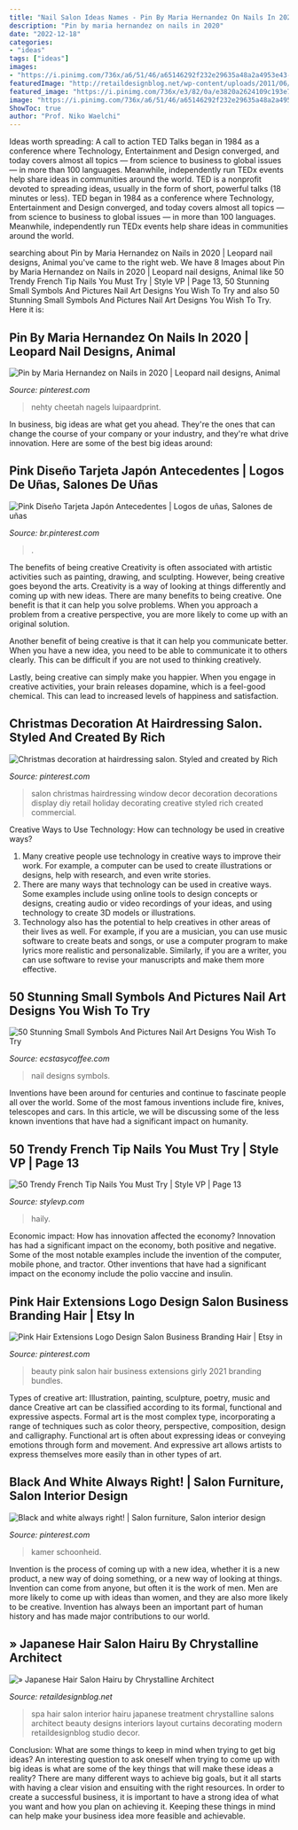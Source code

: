 ```yaml
---
title: "Nail Salon Ideas Names - Pin By Maria Hernandez On Nails In 2020"
description: "Pin by maria hernandez on nails in 2020"
date: "2022-12-18"
categories:
- "ideas"
tags: ["ideas"]
images:
- "https://i.pinimg.com/736x/a6/51/46/a65146292f232e29635a48a2a4953e43--window-decorating-salon-design.jpg"
featuredImage: "http://retaildesignblog.net/wp-content/uploads/2011/06/Hairu-Hair-Treatment-by-Chrystalline-Architect-07.jpg"
featured_image: "https://i.pinimg.com/736x/e3/82/0a/e3820a2624109c193e76dc6b6cc44767.jpg"
image: "https://i.pinimg.com/736x/a6/51/46/a65146292f232e29635a48a2a4953e43--window-decorating-salon-design.jpg"
ShowToc: true
author: "Prof. Niko Waelchi"
---
```



Ideas worth spreading: A call to action
TED Talks began in 1984 as a conference where Technology, Entertainment and Design converged, and today covers almost all topics — from science to business to global issues — in more than 100 languages. Meanwhile, independently run TEDx events help share ideas in communities around the world.
TED is a nonprofit devoted to spreading ideas, usually in the form of short, powerful talks (18 minutes or less). TED began in 1984 as a conference where Technology, Entertainment and Design converged, and today covers almost all topics — from science to business to global issues — in more than 100 languages. Meanwhile, independently run TEDx events help share ideas in communities around the world.

	

		
searching about Pin by Maria Hernandez on Nails in 2020 | Leopard nail designs, Animal you've came to the right web. We have 8 Images about Pin by Maria Hernandez on Nails in 2020 | Leopard nail designs, Animal like 50 Trendy French Tip Nails You Must Try | Style VP | Page 13, 50 Stunning Small Symbols And Pictures Nail Art Designs You Wish To Try and also 50 Stunning Small Symbols And Pictures Nail Art Designs You Wish To Try. Here it is:
		
    
## Pin By Maria Hernandez On Nails In 2020 | Leopard Nail Designs, Animal

<img loading=lazy src="https://i.pinimg.com/736x/e6/5f/d7/e65fd752a46efb0e9c0877156881f1fc.jpg" onerror="this.onerror=null;this.src='https://tse2.mm.bing.net/th?id=OIP.dboBl2V_pdKVWTzS2HP2xQHaHh&amp;pid=15.1';" alt="Pin by Maria Hernandez on Nails in 2020 | Leopard nail designs, Animal">

_Source: pinterest.com_

>nehty cheetah nagels luipaardprint. 

	

In business, big ideas are what get you ahead. They're the ones that can change the course of your company or your industry, and they're what drive innovation. Here are some of the best big ideas around:

    
## Pink Diseño Tarjeta Japón Antecedentes | Logos De Uñas, Salones De Uñas

<img loading=lazy src="https://i.pinimg.com/736x/e3/82/0a/e3820a2624109c193e76dc6b6cc44767.jpg" onerror="this.onerror=null;this.src='https://tse4.mm.bing.net/th?id=OIP.0sbfFviKBMIXvO9JQWQmDQHaLH&amp;pid=15.1';" alt="Pink Diseño Tarjeta Japón Antecedentes | Logos de uñas, Salones de uñas">

_Source: br.pinterest.com_

>. 

	

The benefits of being creative
Creativity is often associated with artistic activities such as painting, drawing, and sculpting. However, being creative goes beyond the arts. Creativity is a way of looking at things differently and coming up with new ideas.
There are many benefits to being creative. One benefit is that it can help you solve problems. When you approach a problem from a creative perspective, you are more likely to come up with an original solution.

Another benefit of being creative is that it can help you communicate better. When you have a new idea, you need to be able to communicate it to others clearly. This can be difficult if you are not used to thinking creatively.

Lastly, being creative can simply make you happier. When you engage in creative activities, your brain releases dopamine, which is a feel-good chemical. This can lead to increased levels of happiness and satisfaction.

    
## Christmas Decoration At Hairdressing Salon. Styled And Created By Rich

<img loading=lazy src="https://i.pinimg.com/736x/a6/51/46/a65146292f232e29635a48a2a4953e43--window-decorating-salon-design.jpg" onerror="this.onerror=null;this.src='https://tse3.mm.bing.net/th?id=OIP.m4lqa7Lhc5dPaPrcBpRYMgDhEs&amp;pid=15.1';" alt="Christmas decoration at hairdressing salon. Styled and created by Rich">

_Source: pinterest.com_

>salon christmas hairdressing window decor decoration decorations display diy retail holiday decorating creative styled rich created commercial. 

	

Creative Ways to Use Technology: How can technology be used in creative ways?
1. Many creative people use technology in creative ways to improve their work. For example, a computer can be used to create illustrations or designs, help with research, and even write stories.
2. There are many ways that technology can be used in creative ways. Some examples include using online tools to design concepts or designs, creating audio or video recordings of your ideas, and using technology to create 3D models or illustrations.
3. Technology also has the potential to help creatives in other areas of their lives as well. For example, if you are a musician, you can use music software to create beats and songs, or use a computer program to make lyrics more realistic and personalizable. Similarly, if you are a writer, you can use software to revise your manuscripts and make them more effective. 
    
## 50 Stunning Small Symbols And Pictures Nail Art Designs You Wish To Try

<img loading=lazy src="https://i1.wp.com/www.ecstasycoffee.com/wp-content/uploads/2016/10/Small-Symbols-And-Pictures-Nail-Art-Designs-1.jpg?resize=740%2C450&amp;ssl=1" onerror="this.onerror=null;this.src='https://tse1.mm.bing.net/th?id=OIP.n5fUfXrw04ncw5xzAOxOoAHaEg&amp;pid=15.1';" alt="50 Stunning Small Symbols And Pictures Nail Art Designs You Wish To Try">

_Source: ecstasycoffee.com_

>nail designs symbols. 

	

Inventions have been around for centuries and continue to fascinate people all over the world. Some of the most famous inventions include fire, knives, telescopes and cars. In this article, we will be discussing some of the less known inventions that have had a significant impact on humanity.

    
## 50 Trendy French Tip Nails You Must Try | Style VP | Page 13

<img loading=lazy src="http://www.stylevp.com/wp-content/uploads/2020/02/13-French-Tip-Nails.jpg" onerror="this.onerror=null;this.src='https://tse2.mm.bing.net/th?id=OIP.b7B7_2oiUuSP4-eKEJcwtgHaJ_&amp;pid=15.1';" alt="50 Trendy French Tip Nails You Must Try | Style VP | Page 13">

_Source: stylevp.com_

>haily. 

	

Economic impact: How has innovation affected the economy?
Innovation has had a significant impact on the economy, both positive and negative. Some of the most notable examples include the invention of the computer, mobile phone, and tractor. Other inventions that have had a significant impact on the economy include the polio vaccine and insulin.

    
## Pink Hair Extensions Logo Design Salon Business Branding Hair | Etsy In

<img loading=lazy src="https://i.pinimg.com/736x/7c/4f/ca/7c4fcaca5681e96597aef7a255ff0617.jpg" onerror="this.onerror=null;this.src='https://tse4.mm.bing.net/th?id=OIP.y79Eb6-FV2vI-xaVlteFtQHaHa&amp;pid=15.1';" alt="Pink Hair Extensions Logo Design Salon Business Branding Hair | Etsy in">

_Source: pinterest.com_

>beauty pink salon hair business extensions girly 2021 branding bundles. 

	

Types of creative art: Illustration, painting, sculpture, poetry, music and dance
Creative art can be classified according to its formal, functional and expressive aspects. Formal art is the most complex type, incorporating a range of techniques such as color theory, perspective, composition, design and calligraphy. Functional art is often about expressing ideas or conveying emotions through form and movement. And expressive art allows artists to express themselves more easily than in other types of art.

    
## Black And White Always Right! | Salon Furniture, Salon Interior Design

<img loading=lazy src="https://i.pinimg.com/736x/27/52/60/2752609d444ebccc2edc76dbd8f2762e.jpg" onerror="this.onerror=null;this.src='https://tse2.mm.bing.net/th?id=OIP.p2msvav02Xd8b3ycG3nSAQHaHa&amp;pid=15.1';" alt="Black and white always right! | Salon furniture, Salon interior design">

_Source: pinterest.com_

>kamer schoonheid. 

	

Invention is the process of coming up with a new idea, whether it is a new product, a new way of doing something, or a new way of looking at things. Invention can come from anyone, but often it is the work of men. Men are more likely to come up with ideas than women, and they are also more likely to be creative. Invention has always been an important part of human history and has made major contributions to our world.

    
## » Japanese Hair Salon Hairu By Chrystalline Architect

<img loading=lazy src="http://retaildesignblog.net/wp-content/uploads/2011/06/Hairu-Hair-Treatment-by-Chrystalline-Architect-07.jpg" onerror="this.onerror=null;this.src='https://tse1.mm.bing.net/th?id=OIP.dAYvWt2aypWWe8Zv3y_h_gHaLH&amp;pid=15.1';" alt="» Japanese Hair Salon Hairu by Chrystalline Architect">

_Source: retaildesignblog.net_

>spa hair salon interior hairu japanese treatment chrystalline salons architect beauty designs interiors layout curtains decorating modern retaildesignblog studio decor. 

	

Conclusion: What are some things to keep in mind when trying to get big ideas?
An interesting question to ask oneself when trying to come up with big ideas is what are some of the key things that will make these ideas a reality? There are many different ways to achieve big goals, but it all starts with having a clear vision and ensuiting with the right resources. In order to create a successful business, it is important to have a strong idea of what you want and how you plan on achieving it. Keeping these things in mind can help make your business idea more feasible and achievable.

